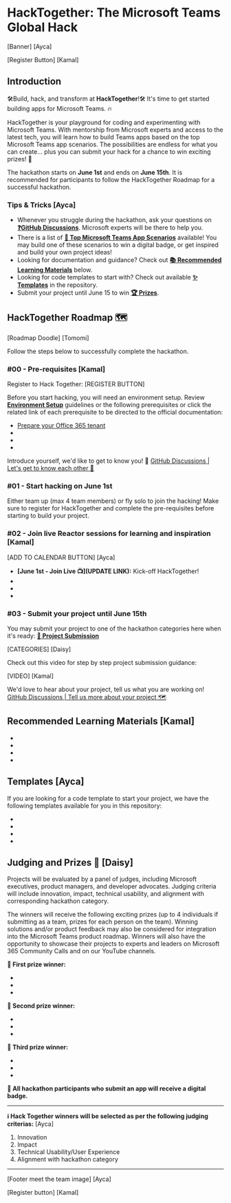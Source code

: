 # HackTogether: The Microsoft Teams Global Hack

[Banner] [Ayca]

[Register Button] [Kamal]

## Introduction

🛠️Build, hack, and transform at **HackTogether**!🛠️ It's time to get started building apps for Microsoft Teams. 🔥

HackTogether is your playground for coding and experimenting with Microsoft Teams. With mentorship from Microsoft experts and access to the latest tech, you will learn how to build Teams apps based on the top Microsoft Teams app scenarios. The possibilities are endless for what you can create... plus you can submit your hack for a chance to win exciting prizes! 🥳

The hackathon starts on **June 1st** and ends on **June 15th**. It is recommended for participants to follow the HackTogether Roadmap for a successful hackathon.

### Tips & Tricks [Ayca]

* Whenever you struggle during the hackathon, ask your questions on **[❓GitHub Discussions](https://github.com/microsoft/hack-together-teams/discussions/3)**. Microsoft experts will be there to help you.
* There is a list of **[📃 Top Microsoft Teams App Scenarios](https://github.com/microsoft/hack-together-teams/blob/main/top-scenarios.md)** available! You may build one of these scenarios to win a digital badge, or get inspired and build your own project ideas!
* Looking for documentation and guidance? Check out **[📚 Recommended Learning Materials](UPDATE)** below.
* Looking for code templates to start with? Check out available **[✨ Templates](UPDATE)** in the repository.
* Submit your project until June 15 to win **[🏆 Prizes](UPDATE)**.

## HackTogether Roadmap 🗺️

[Roadmap Doodle] [Tomomi]

Follow the steps below to successfully complete the hackathon.

### #00 - Pre-requisites [Kamal]

Register to Hack Together: [REGISTER BUTTON]

Before you start hacking, you will need an environment setup. Review **[Environment Setup](https://github.com/microsoft/hack-together/blob/main/setup.md)** guidelines or the following prerequisites or click the related link of each prerequisite to be directed to the official documentation:

* [Prepare your Office 365 tenant](/setup.md#1---prepare-your-microsoft-365-tenant)
* 
*
*

Introduce yourself, we'd like to get to know you! 🥳 [GitHub Discussions | Let's get to know each other 🎉](https://github.com/microsoft/hack-together-teams/discussions/1)

### #01 - Start hacking on June 1st 

Either team up (max 4 team members) or fly solo to join the hacking! Make sure to register for HackTogether and complete the pre-requisites before starting to build your project.

### #02 - Join live Reactor sessions for learning and inspiration [Kamal]

[ADD TO CALENDAR BUTTON] [Ayca]

* **[June 1st - Join Live 📺](UPDATE LINK):** Kick-off HackTogether!
*
*
*

### #03 - Submit your project until June 15th

You may submit your project to one of the hackathon categories here when it's ready: **[🚀 Project Submission](https://github.com/microsoft/hack-together-teams/issues/new?assignees=&labels=&template=project.yml&title=Project%3A+%3Cshort+description%3E)**

[CATEGORIES] [Daisy]

Check out this video for step by step project submission guidance:

[VIDEO] [Kamal]

We'd love to hear about your project, tell us what you are working on! [GitHub Discussions | Tell us more about your project 🗺️](https://github.com/microsoft/hack-together-teams/discussions/2)

## Recommended Learning Materials [Kamal]

* 
*
*
*

## Templates [Ayca]

If you are looking for a code template to start your project, we have the following templates available for you in this repository:

* 
*
*
*

## Judging and Prizes 🏅 [Daisy]

Projects will be evaluated by a panel of judges, including Microsoft executives, product managers, and developer advocates. Judging criteria will include innovation, impact, technical usability, and alignment with corresponding hackathon category.

The winners will receive the following exciting prizes (up to 4 individuals if submitting as a team, prizes for each person on the team). Winning solutions and/or product feedback may also be considered for integration into the Microsoft Teams product roadmap. Winners will also have the opportunity to showcase their projects to experts and leaders on Microsoft 365 Community Calls and on our YouTube channels.

**🥇 First prize winner:**


*
*
*

**🥈 Second prize winner:**

*
*
*

**🥉 Third prize winner:**

*
*
*

**🏅 All hackathon participants who submit an app will receive a digital badge.**

---
**ℹ️ Hack Together winners will be selected as per the following judging criterias:** [Ayca]

1. Innovation
2. Impact
3. Technical Usability/User Experience
4. Alignment with hackathon category

---
[Footer meet the team image] [Ayca]

[Register button] [Kamal]
